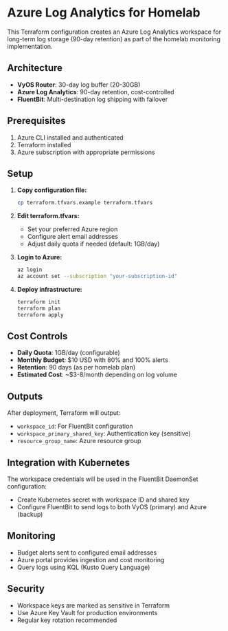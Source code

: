 # Azure Log Analytics for Homelab

This Terraform configuration creates an Azure Log Analytics workspace for long-term log storage (90-day retention) as part of the homelab monitoring implementation.

## Architecture

- **VyOS Router**: 30-day log buffer (20-30GB)
- **Azure Log Analytics**: 90-day retention, cost-controlled
- **FluentBit**: Multi-destination log shipping with failover

## Prerequisites

1. Azure CLI installed and authenticated
2. Terraform installed
3. Azure subscription with appropriate permissions

## Setup

1. **Copy configuration file:**
   ```bash
   cp terraform.tfvars.example terraform.tfvars
   ```

2. **Edit terraform.tfvars:**
   - Set your preferred Azure region
   - Configure alert email addresses
   - Adjust daily quota if needed (default: 1GB/day)

3. **Login to Azure:**
   ```bash
   az login
   az account set --subscription "your-subscription-id"
   ```

4. **Deploy infrastructure:**
   ```bash
   terraform init
   terraform plan
   terraform apply
   ```

## Cost Controls

- **Daily Quota**: 1GB/day (configurable)
- **Monthly Budget**: $10 USD with 80% and 100% alerts
- **Retention**: 90 days (as per homelab plan)
- **Estimated Cost**: ~$3-8/month depending on log volume

## Outputs

After deployment, Terraform will output:
- `workspace_id`: For FluentBit configuration
- `workspace_primary_shared_key`: Authentication key (sensitive)
- `resource_group_name`: Azure resource group

## Integration with Kubernetes

The workspace credentials will be used in the FluentBit DaemonSet configuration:
- Create Kubernetes secret with workspace ID and shared key
- Configure FluentBit to send logs to both VyOS (primary) and Azure (backup)

## Monitoring

- Budget alerts sent to configured email addresses
- Azure portal provides ingestion and cost monitoring
- Query logs using KQL (Kusto Query Language)

## Security

- Workspace keys are marked as sensitive in Terraform
- Use Azure Key Vault for production environments
- Regular key rotation recommended